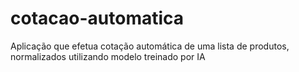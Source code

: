 # cotacao-automatica
Aplicação que efetua cotação automática de uma lista de produtos, normalizados utilizando modelo treinado por IA
